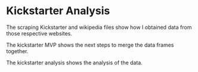 # Kickstarter Analysis

The scraping Kickstarter and wikipedia files show how I obtained data from those respective websites.

The kickstarter MVP shows the next steps to merge the data frames together.

The kickstarter analysis shows the analysis of the data.
